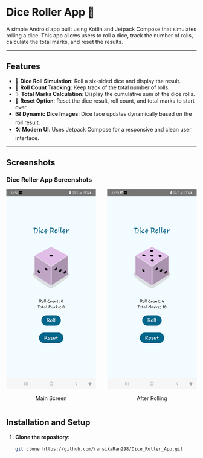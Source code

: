 # Dice Roller App 🎲

A simple Android app built using Kotlin and Jetpack Compose that simulates rolling a dice. This app allows users to roll a dice, track the number of rolls, calculate the total marks, and reset the results.

---

## Features

- 🎲 **Dice Roll Simulation**: Roll a six-sided dice and display the result.
- 🔢 **Roll Count Tracking**: Keep track of the total number of rolls.
- ✨ **Total Marks Calculation**: Display the cumulative sum of the dice rolls.
- 🔄 **Reset Option**: Reset the dice result, roll count, and total marks to start over.
- 🖼️ **Dynamic Dice Images**: Dice face updates dynamically based on the roll result.
- 🛠️ **Modern UI**: Uses Jetpack Compose for a responsive and clean user interface.

---

## Screenshots

### Dice Roller App Screenshots

<div style="display: flex; justify-content: space-evenly; align-items: center;">
    <div style="text-align: center; margin-right: 30px;">
        <img src="screenshots/Dice_Roller.jpg" width="400" />
        <p>Main Screen</p>
    </div>
    <div style="text-align: center;">
        <img src="screenshots/After_Rolling.jpg" width="400" />
        <p>After Rolling</p>
    </div>
</div>


## Installation and Setup

1. **Clone the repository**:
   ```bash
   git clone https://github.com/ransikaRan298/Dice_Roller_App.git
